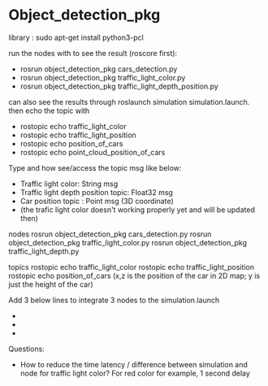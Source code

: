 # Object_detection_pkg

library : sudo apt-get install python3-pcl

run the nodes with to see the result (roscore first):
-	rosrun object_detection_pkg cars_detection.py
-	rosrun object_detection_pkg traffic_light_color.py
-	rosrun object_detection_pkg traffic_light_depth_position.py


can also see the results through roslaunch simulation simulation.launch.
then echo the topic with 
-	rostopic echo traffic_light_color
-	rostopic echo traffic_light_position
-	rostopic echo position_of_cars
-	rostopic echo point_cloud_position_of_cars

Type and how see/access the topic msg like below:
-	Traffic light color: String msg 
-	Traffic light depth position topic: Float32 msg 
-	Car position topic : Point msg (3D coordinate) 
-	(the trafic light color doesn't working properly yet and will be updated then)



nodes
rosrun object_detection_pkg cars_detection.py
rosrun object_detection_pkg traffic_light_color.py
rosrun object_detection_pkg traffic_light_depth.py

topics
rostopic echo traffic_light_color
rostopic echo traffic_light_position
rostopic echo position_of_cars (x,z is the position of the car in 2D map; y is just the height of the car)

Add 3 below lines to integrate 3 nodes to the simulation.launch
-	<node name="cars_detection_node" pkg="object_detection_pkg" type="cars_detection.py" />
-	<node name="traffic_light_color_node" pkg="object_detection_pkg" type="traffic_light_color.py" />
-	<node name="traffic_light_position_node" pkg="object_detection_pkg" type="traffic_light_depth_position.py" />

Questions:
- How to reduce the time latency / difference between simulation and node for traffic light color? For red color for example, 1 second delay

